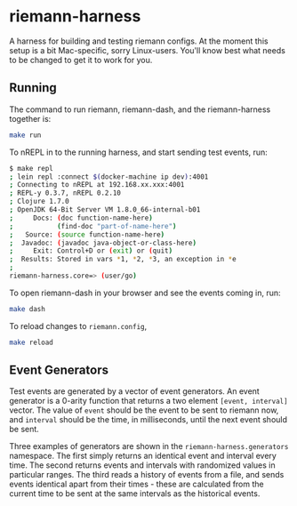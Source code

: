 # riemann-harness


A harness for building and testing riemann configs. At the moment this setup
is a bit Mac-specific, sorry Linux-users. You'll know best what needs to be
changed to get it to work for you.

## Running

The command to run riemann, riemann-dash, and the riemann-harness together is:

```bash
make run
```

To nREPL in to the running harness, and start sending test events, run:

```bash
$ make repl
; lein repl :connect $(docker-machine ip dev):4001
; Connecting to nREPL at 192.168.xx.xxx:4001
; REPL-y 0.3.7, nREPL 0.2.10
; Clojure 1.7.0
; OpenJDK 64-Bit Server VM 1.8.0_66-internal-b01
;     Docs: (doc function-name-here)
;           (find-doc "part-of-name-here")
;   Source: (source function-name-here)
;  Javadoc: (javadoc java-object-or-class-here)
;     Exit: Control+D or (exit) or (quit)
;  Results: Stored in vars *1, *2, *3, an exception in *e
;
riemann-harness.core=> (user/go)
```

To open riemann-dash in your browser and see the events coming in, run:

```bash
make dash
```

To reload changes to `riemann.config`,

```bash
make reload
```

## Event Generators

Test events are generated by a vector of event generators. An event generator
is a 0-arity function that returns a two element `[event, interval]` vector.
The value of `event` should be the event to be sent to riemann now, and `interval`
should be the time, in milliseconds, until the next event should be sent.

Three examples of generators are shown in the `riemann-harness.generators` namespace.
The first simply returns an identical event and interval every time.
The second returns events and intervals with randomized values in particular ranges.
The third reads a history of events from a file, and sends events identical apart
from their times - these are calculated from the current time to be sent at the
same intervals as the historical events.
